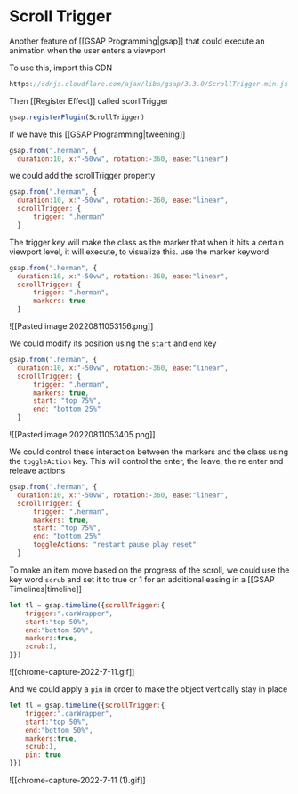 # Scroll Trigger
Another feature of [[GSAP Programming|gsap]] that could execute an animation when the user enters a viewport

To use this, import this CDN
```js
https://cdnjs.cloudflare.com/ajax/libs/gsap/3.3.0/ScrollTrigger.min.js
```

Then [[Register Effect]] called scorllTrigger
```js
gsap.registerPlugin(ScrollTrigger)
```

If we have this [[GSAP Programming|tweening]] 
```js
gsap.from(".herman", {
  duration:10, x:"-50vw", rotation:-360, ease:"linear")
```

we could add the scrollTrigger property
```js
gsap.from(".herman", {
  duration:10, x:"-50vw", rotation:-360, ease:"linear",
  scrollTrigger: {
	  trigger: ".herman"
  }
```

The trigger key will make the class as the marker that when it hits a certain viewport level, it will execute, to visualize this. use the marker keyword
```js
gsap.from(".herman", {
  duration:10, x:"-50vw", rotation:-360, ease:"linear",
  scrollTrigger: {
	  trigger: ".herman",
	  markers: true
  }
```

![[Pasted image 20220811053156.png]]

We could modify its position using the `start` and `end` key
```js
gsap.from(".herman", {
  duration:10, x:"-50vw", rotation:-360, ease:"linear",
  scrollTrigger: {
	  trigger: ".herman",
	  markers: true,
	  start: "top 75%",
	  end: "bottom 25%"
  }
```

![[Pasted image 20220811053405.png]]


We could control these interaction between the markers and the class using the `toggleAction` key. This will control the enter, the leave, the re enter and releave actions
```js
gsap.from(".herman", {
  duration:10, x:"-50vw", rotation:-360, ease:"linear",
  scrollTrigger: {
	  trigger: ".herman",
	  markers: true,
	  start: "top 75%",
	  end: "bottom 25%"
	  toggleActions: "restart pause play reset"
  }
```


To make an item move based on the progress of the scroll, we could use the key word `scrub` and set it to true or 1 for an additional easing in a [[GSAP Timelines|timeline]]
```js
let tl = gsap.timeline({scrollTrigger:{
	trigger:".carWrapper",
	start:"top 50%",
	end:"bottom 50%",
	markers:true,
	scrub:1,
}})
```

![[chrome-capture-2022-7-11.gif]]

And we could apply a `pin` in order to make the object vertically stay in place

```js
let tl = gsap.timeline({scrollTrigger:{
	trigger:".carWrapper",
	start:"top 50%",
	end:"bottom 50%",
	markers:true,
	scrub:1,
	pin: true
}})
```

![[chrome-capture-2022-7-11 (1).gif]]

